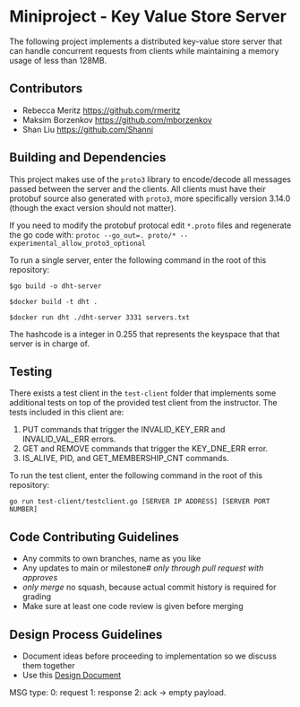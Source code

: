 # Miniproject - Key Value Store Server
The following project implements a distributed key-value store server that can handle concurrent requests from clients while maintaining a memory usage of less than 128MB.

## Contributors
- Rebecca Meritz https://github.com/rmeritz
- Maksim Borzenkov https://github.com/mborzenkov
- Shan Liu https://github.com/Shanni

## Building and Dependencies
This project makes use of the `proto3` library to encode/decode all messages passed between the server and the clients. All clients must have their protobuf source also generated with `proto3`, more specifically version 3.14.0 (though the exact version should not matter).

If you need to modify the protobuf protocal edit `*.proto` files and regenerate
the go code with: `protoc --go_out=. proto/* --experimental_allow_proto3_optional`

To run a single server, enter the following command in the root of this repository:
```
$go build -o dht-server

$docker build -t dht .

$docker run dht ./dht-server 3331 servers.txt
```

The hashcode is a integer in 0.255 that represents the keyspace that that server
is in charge of.

## Testing
There exists a test client in the `test-client` folder that implements some additional tests on top of the provided test client from the instructor. The tests included in this client are:
1. PUT commands that trigger the INVALID_KEY_ERR and INVALID_VAL_ERR errors.
2. GET and REMOVE commands that trigger the KEY_DNE_ERR error.
3. IS_ALIVE, PID, and GET_MEMBERSHIP_CNT commands.

To run the test client, enter the following command in the root of this repository:
```
go run test-client/testclient.go [SERVER IP ADDRESS] [SERVER PORT NUMBER]
```

## Code Contributing Guidelines
* Any commits to own branches, name as you like
* Any updates to main or milestone# *only through pull request with approves*
* *only merge* no squash, because actual commit history is required for grading
* Make sure at least one code review is given before merging

## Design Process Guidelines
* Document ideas before proceeding to implementation so we discuss them together
* Use this [Design Document](https://docs.google.com/document/d/1OL3UIhUURG6v-UgW2-vABsq4bqgdIP5T1kH4QY9Bgm8/edit)

MSG type:
    0: request
    1: response
    2: ack -> empty payload.